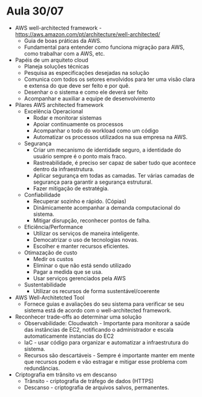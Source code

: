 # Aula 30/07
- AWS well-architected framework - https://aws.amazon.com/pt/architecture/well-architected/
    - Guia de boas práticas da AWS.
    - Fundamental para entender como funciona migração para AWS, como trabalhar com a AWS, etc.
- Papéis de um arquiteto cloud
    - Planeja soluções técnicas
    - Pesquisa as especificações desejadas na solução
    - Comunica com todos os setores envolvidos para ter uma visão clara e extensa do que deve ser feito e por quê.
    - Desenhar o o sistema e como ele deverá ser feito
    - Acompanhar e auxiliar a equipe de desenvolvimento
- Pilares AWS architected framework
    - Excelência Operacional
        - Rodar e monitorar sistemas
        - Apoiar continuamente os processos
        - Acompanhar o todo do workload como um código
        - Automatizar os processos utilizados na sua empresa na AWS.
    - Segurança
        - Criar um mecanismo de identidade seguro, a identidade do usuário sempre é o ponto mais fraco.
        - Rastreabilidade, é preciso ser capaz de saber tudo que acontece dentro da infraestrutura.
        - Aplicar segurança em todas as camadas. Ter várias camadas de segurança para garantir a segurança estrutural.
        - Fazer mitigação de estratégia.
    - Confiabilidade
        - Recuperar sozinho e rápido. (Cópias)
        - Dinâmicamente acompanhar a demanda computacional do sistema.
        - Mitigar disrupção, reconhecer pontos de falha.
    - Eficiência/Performance
        - Utilizar os serviços de maneira inteligente.
        - Democatrizar o uso de tecnologias novas.
        - Escolher e manter recursos eficientes.
    - Otimazação de custo
        - Medir os custos
        - Eliminar o que não está sendo utilizado
        - Pagar a medida que se usa.
        - Usar serviços gerenciados pela AWS
    - Sustentabilidade
        - Utilizar os recursos de forma sustentável/coerente
- AWS Well-Architetcted Tool
    - Fornece guias e avaliações do seu sistema para verificar se seu sistema está de acordo com o well-architected framework.
- Reconhecer trade-offs ao determinar uma solução
    - Observabilidade: Cloudwatch - Importante para monitorar a saúde das instâncias de EC2, notificando o administrador e escala automaticamente instancias do EC2
    - IaC - usar código para organizar e automatizar a infraestrutura do sistema.
    - Recursos são descartáveis - Sempre é importante manter em mente que recursos podem e vão estragar e mitigar esse problema com redundâncias.
- Criptografia em trânsito vs em descanso
    - Trânsito - criptografia de tráfego de dados (HTTPS)
    - Descanso - criptografia de arquivos salvos, permanentes.